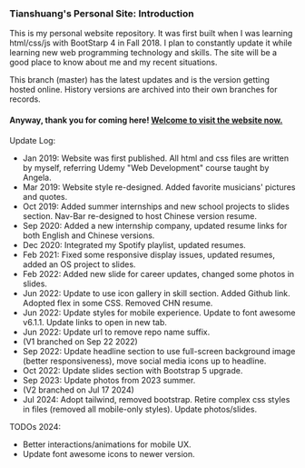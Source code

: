### Tianshuang's Personal Site: Introduction ###
This is my personal website repository. It was first built when I was learning html/css/js with BootStarp 4 in Fall 2018. I plan to constantly update it while learning new web programming technology and skills. The site will be a good place to know about me and my recent situations.   

This branch (master) has the latest updates and is the version getting hosted online. History versions are archived into their own branches for records.   

#### Anyway, thank you for coming here! [Welcome to visit the website now.](https://tsfu.github.io) ####

Update Log:
  - Jan 2019: Website was first published. All html and css files are written by myself, referring Udemy "Web Development" course taught by Angela.
  - Mar 2019: Website style re-designed. Added favorite musicians' pictures and quotes.
  - Oct 2019: Added summer internships and new school projects to slides section. Nav-Bar re-designed to host Chinese version resume.
  - Sep 2020: Added a new internship company, updated resume links for both English and Chinese versions.
  - Dec 2020: Integrated my Spotify playlist, updated resumes.
  - Feb 2021: Fixed some responsive display issues, updated resumes, added an OS project to slides.   
  - Feb 2022: Added new slide for career updates, changed some photos in slides.    
  - Jun 2022: Update to use icon gallery in skill section. Added Github link. Adopted flex in some CSS. Removed CHN resume.      
  - Jun 2022: Update styles for mobile experience. Update to font awesome v6.1.1. Update links to open in new tab.   
  - Jun 2022: Update url to remove repo name suffix.   
  - (V1 branched on Sep 22 2022)
  - Sep 2022: Update headline section to use full-screen background image (better responsiveness), move social media icons up to headline.   
  - Oct 2022: Update slides section with Bootstrap 5 upgrade.    
  - Sep 2023: Update photos from 2023 summer.   
  - (V2 branched on Jul 17 2024)
  - Jul 2024: Adopt tailwind, removed bootstrap. Retire complex css styles in files (removed all mobile-only styles). Update photos/slides.   

TODOs 2024:
  - Better interactions/animations for mobile UX. 
  - Update font awesome icons to newer version.
